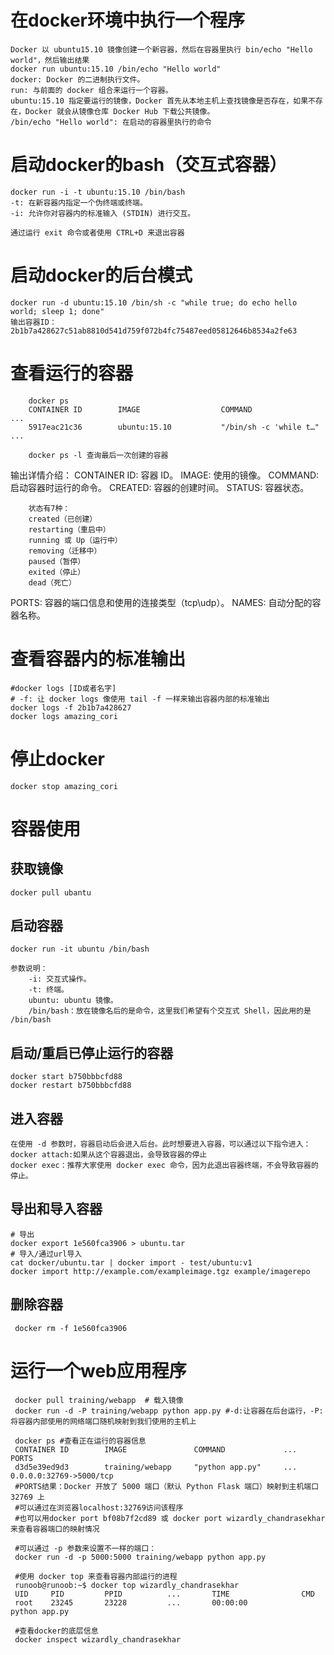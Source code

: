 # 在docker环境中执行一个程序 #   
    
    Docker 以 ubuntu15.10 镜像创建一个新容器，然后在容器里执行 bin/echo "Hello world"，然后输出结果
    docker run ubuntu:15.10 /bin/echo "Hello world"  
    docker: Docker 的二进制执行文件。
    run: 与前面的 docker 组合来运行一个容器。
    ubuntu:15.10 指定要运行的镜像，Docker 首先从本地主机上查找镜像是否存在，如果不存在，Docker 就会从镜像仓库 Docker Hub 下载公共镜像。
    /bin/echo "Hello world": 在启动的容器里执行的命令
        
# 启动docker的bash（交互式容器） #  

    docker run -i -t ubuntu:15.10 /bin/bash 
    -t: 在新容器内指定一个伪终端或终端。
    -i: 允许你对容器内的标准输入 (STDIN) 进行交互。  
    
    通过运行 exit 命令或者使用 CTRL+D 来退出容器  
    
    
# 启动docker的后台模式 #  
    
    docker run -d ubuntu:15.10 /bin/sh -c "while true; do echo hello world; sleep 1; done"
    输出容器ID：2b1b7a428627c51ab8810d541d759f072b4fc75487eed05812646b8534a2fe63        


# 查看运行的容器 #  

        docker ps
        CONTAINER ID        IMAGE                  COMMAND              ...  
        5917eac21c36        ubuntu:15.10           "/bin/sh -c 'while t…"    ...
        
        docker ps -l 查询最后一次创建的容器
    
输出详情介绍：
CONTAINER ID: 容器 ID。
IMAGE: 使用的镜像。
COMMAND: 启动容器时运行的命令。
CREATED: 容器的创建时间。
STATUS: 容器状态。

        状态有7种：
        created（已创建）
        restarting（重启中）
        running 或 Up（运行中）
        removing（迁移中）
        paused（暂停）
        exited（停止）
        dead（死亡）
PORTS: 容器的端口信息和使用的连接类型（tcp\udp）。
NAMES: 自动分配的容器名称。  

# 查看容器内的标准输出 #  
    #docker logs [ID或者名字] 
    # -f: 让 docker logs 像使用 tail -f 一样来输出容器内部的标准输出
    docker logs -f 2b1b7a428627
    docker logs amazing_cori
    
# 停止docker #  

    docker stop amazing_cori
    
# 容器使用 #  
## 获取镜像 ##      
    docker pull ubantu
## 启动容器 ##  
    docker run -it ubuntu /bin/bash   
    
    参数说明：
        -i: 交互式操作。
        -t: 终端。
        ubuntu: ubuntu 镜像。
        /bin/bash：放在镜像名后的是命令，这里我们希望有个交互式 Shell，因此用的是 /bin/bash  
            
    
## 启动/重启已停止运行的容器  ##  
    docker start b750bbbcfd88 
    docker restart b750bbbcfd88 

## 进入容器 ##  
    在使用 -d 参数时，容器启动后会进入后台。此时想要进入容器，可以通过以下指令进入：
    docker attach:如果从这个容器退出，会导致容器的停止
    docker exec：推荐大家使用 docker exec 命令，因为此退出容器终端，不会导致容器的停止。

## 导出和导入容器 ##  
    # 导出   
    docker export 1e560fca3906 > ubuntu.tar  
    # 导入/通过url导入   
    cat docker/ubuntu.tar | docker import - test/ubuntu:v1
    docker import http://example.com/exampleimage.tgz example/imagerepo  
    
## 删除容器 ##  
     docker rm -f 1e560fca3906  
     
# 运行一个web应用程序 #  

     docker pull training/webapp  # 载入镜像
     docker run -d -P training/webapp python app.py #-d:让容器在后台运行，-P:将容器内部使用的网络端口随机映射到我们使用的主机上  
     
     docker ps #查看正在运行的容器信息  
     CONTAINER ID        IMAGE               COMMAND             ...        PORTS                 
     d3d5e39ed9d3        training/webapp     "python app.py"     ...        0.0.0.0:32769->5000/tcp
     #PORTS结果：Docker 开放了 5000 端口（默认 Python Flask 端口）映射到主机端口 32769 上  
     #可以通过在浏览器localhost:32769访问该程序  
     #也可以用docker port bf08b7f2cd89 或 docker port wizardly_chandrasekhar 来查看容器端口的映射情况
     
     #可以通过 -p 参数来设置不一样的端口：  
     docker run -d -p 5000:5000 training/webapp python app.py   
     
     #使用 docker top 来查看容器内部运行的进程  
     runoob@runoob:~$ docker top wizardly_chandrasekhar
     UID     PID         PPID          ...       TIME                CMD
     root    23245       23228         ...       00:00:00            python app.py  
     
     #查看docker的底层信息
     docker inspect wizardly_chandrasekhar  
     
     
     
     
